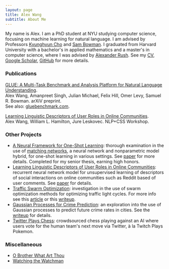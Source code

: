 ```yaml
---
layout: page
title: Alex Wang
subtitle: About Me
---
```


My name is Alex. I am a PhD student at NYU studying computer science, focusing on machine learning for natural language.
I am advised by Professors [Kyunghyun Cho](http://www.kyunghyuncho.me/) and [Sam Bowman](https://www.nyu.edu/projects/bowman/).
I graduated from Harvard University with a bachelor's in applied mathematics and a master's in computer science, where I was advised by [Alexander Rush](http://nlp.seas.harvard.edu/rush.html).
See my [CV](/static/CV-08-18-2018.pdf), [Google Scholar](https://scholar.google.com/citations?view_op=list_works&hl=en&user=7lSuRloAAAAJ), [GitHub](https://github.com/W4ngatang) for more details.

### Publications

[GLUE: A Multi-Task Benchmark and Analysis Platform for Natural Language Understanding](https://arxiv.org/abs/1804.07461). \
Alex Wang, Amanpreet Singh, Julian Michael, Felix Hill, Omer Levy, Samuel R. Bowman. arXiV preprint. \
See also: [gluebenchmark.com](https://gluebenchmark.com/).

[Learning Linguistic Descriptors of User Roles in Online Communities](http://www.aclweb.org/anthology/W16-5610). \
Alex Wang, William L. Hamilton, Jure Leskovec.  NLP+CSS Workshop.

### Other Projects

- [A Neural Framework for One-Shot Learning](https://github.com/W4ngatang/MatchingNets): thorough examination in the use of [matching networks](https://arxiv.org/abs/1606.04080), a neural network and nonparametric model hybrid, for one-shot learning in various settings. See [paper](/static/thesis.pdf) for more details. Completed for my senior thesis, earning high honors.
- [Learning Linguistic Descriptors of User Roles in Online Communities](https://github.com/W4ngatang/Embeddit): recurrent neural network model for unsupervised learning of descriptors of social interactions on online communities such as Reddit based of user comments. See [paper](http://www.aclweb.org/anthology/W16-5610) for details.
- [Traffic Swarm Optimization](https://github.com/W4ngatang/TrafficSwarmOptimization): investigation in the use of swarm optimization methods for optimizing traffic light cycles. For more info see this [article](https://www.seas.harvard.edu/news/2016/06/ants-go-marching-on-to-optimize-traffic-lights) or this [writeup](/static/swarm-optimization-traffic.pdf).
- [Gaussian Processes for Crime Prediction](https://github.com/kandluis/crime-prediction): an exploration into the use of Gaussian processes to predict future crime rates in cities. See the [writeup](/static/gaussian-processes-crime.pdf) for details.
- [Twitter Plays Chess](https://github.com/mgentili/TwitterPlaysChess): crowdsourced chess playing against an AI where users vote for the human team's next move via Twitter, &agrave; la Twitch Plays Pokemon.

### Miscellaneous

- [O Brother What Art Thou](https://vimeo.com/206087559)
- [Watching the Watchman](http://harvardpolitics.com/united-states/watching-watchman/)
